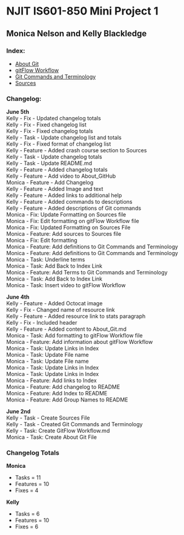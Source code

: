 # NJIT IS601-850 Mini Project 1

## Monica Nelson and Kelly Blackledge

### Index:
* [About Git](About_Git.md) 
* [gitFlow Workflow](GitFlow_Workflow.md) 
* [Git Commands and Terminology](Git_Commands_and_Terminology.md) 
* [Sources](Sources.md) 


### Changelog:

**June 5th**  
Kelly - Fix - Updated changelog totals  
Kelly - Fix - Fixed changelog list  
Kelly - Fix - Fixed changelog totals  
Kelly - Task - Update changelog list and totals  
Kelly - Fix - Fixed format of changelog list  
Kelly - Feature - Added crash course section to Sources  
Kelly - Task - Update changelog totals  
Kelly - Task - Update README.md  
Kelly - Feature - Added changelog totals  
Kelly - Feature - Add video to About_GitHub  
Monica - Feature - Add Changelog   
Kelly - Feature - Added Image and text  
Kelly - Feature - Added links to additional help  
Kelly - Feature - Added commands to descriptions  
Kelly - Feature - Added descriptions of Git commands  
Monica - Fix: Update Formatting on Sources file  
Monica - Fix: Edit formatting on gitFlow Workflow file  
Monica - Fix: Updated Formatting on Sources File  
Monica - Feature: Add sources to Sources file  
Monica - Fix: Edit formatting    
Monica - Feature: Add definitions to Git Commands and Terminology  
Monica - Feature: Add definitions to Git Commands and Terminology  
Monica - Task: Underline terms  
Monica - Task: Add Back to Index Link  
Monica - Feature: Add Terms to Git Commands and Terminology  
Monica - Task: Add Back to Index Link  
Monica - Task: Insert video to gitFlow Workflow  

**June 4th**  
Kelly - Feature - Added Octocat image  
Kelly - Fix - Changed name of resource link  
Kelly - Feature - Added resource link to stats paragraph  
Kelly - Fix - Included header  
Kelly - Feature - Added content to About_Git.md  
Monica - Task: Add formatting to gitFlow Workflow file  
Monica - Feature: Add information about gitFlow Workflow  
Monica - Task: Update Links in Index  
Monica - Task: Update File name  
Monica - Task: Update File name  
Monica - Task: Update Links in Index  
Monica - Task: Update Links in Index  
Monica - Feature: Add links to Index  
Monica - Feature: Add changelog to README  
Monica - Feature: Add Index to README  
Monica - Feature: Add Group Names to README  

**June 2nd**  
Kelly - Task - Create Sources File  
Kelly - Task - Created Git Commands and Terminology  
Kelly - Task: Create GitFlow Workflow.md  
Monica - Task: Create About Git File  

### Changelog Totals
**Monica** 
 * Tasks = 11
 * Features = 10
 * Fixes = 4

**Kelly**
 * Tasks = 6
 * Features = 10
 * Fixes = 6
